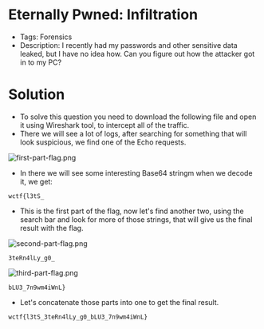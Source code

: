 # Eternally Pwned: Infiltration
- Tags: Forensics
- Description: I recently had my passwords and other sensitive data leaked, but I have no idea how. Can you figure out how the attacker got in to my PC?

# Solution
- To solve this question you need to download the following file and open it using Wireshark tool, to intercept all of the traffic.
- There we will see a lot of logs, after searching for something that will look suspicious, we find one of the Echo requests.

![first-part-flag.png](https://github.com/archv1le/CTF-Write-Ups/assets/158765690/efb98506-465c-49e7-a6c9-59b440c0c1c7)

- In there we will see some interesting Base64 stringm when we decode it, we get:

```
wctf{l3tS_
```

- This is the first part of the flag, now let's find another two, using the search bar and look for more of those strings, that will give us the final result with the flag.

![second-part-flag.png](https://github.com/archv1le/CTF-Write-Ups/assets/158765690/26fc79f1-b303-4852-8f71-c09124f087dd)

```
3teRn4lLy_g0_
```

![third-part-flag.png](https://github.com/archv1le/CTF-Write-Ups/assets/158765690/e471a28f-4c30-498e-889f-be7af415963b)

```
bLU3_7n9wm4iWnL}
```

- Let's concatenate those parts into one to get the final result.

```
wctf{l3tS_3teRn4lLy_g0_bLU3_7n9wm4iWnL}
```
